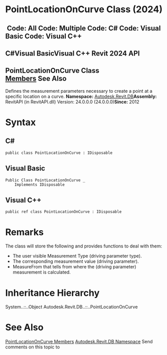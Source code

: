 # PointLocationOnCurve Class (2024)

﻿
 Code: All Code: Multiple Code: C# Code: Visual Basic Code: Visual C++   
---  
C#Visual BasicVisual C++
Revit 2024 API  
---  
PointLocationOnCurve Class  
[Members](79dde20f-6968-4577-53fa-c86e5ce24a77.md "PointLocationOnCurve Members") See Also  
---  
Defines the measurement parameters necessary to create a point at a specific location on a curve. 
**Namespace:** [Autodesk.Revit.DB](87546ba7-461b-c646-cbb1-2cb8f5bff8b2.md "Autodesk.Revit.DB Namespace")**Assembly:** RevitAPI (in RevitAPI.dll) Version: 24.0.0.0 (24.0.0.0)**Since:** 2012 
# Syntax
C#  
---  
```text
public class PointLocationOnCurve : IDisposable
```
  
Visual Basic  
---  
```text
Public Class PointLocationOnCurve _
	Implements IDisposable
```
  
Visual C++  
---  
```text
public ref class PointLocationOnCurve : IDisposable
```
  
# Remarks
The class will store the following and provides functions to deal with them: 
  * The user visible Measurement Type (driving parameter type). 
  * The corresponding measurement value (driving parameter). 
  * MeasureFrom that tells from where the (driving parameter) measurement is calculated. 

# Inheritance Hierarchy
System..::..Object Autodesk.Revit.DB..::..PointLocationOnCurve
# See Also
[PointLocationOnCurve Members](79dde20f-6968-4577-53fa-c86e5ce24a77.md "PointLocationOnCurve Members")
[Autodesk.Revit.DB Namespace](87546ba7-461b-c646-cbb1-2cb8f5bff8b2.md "Autodesk.Revit.DB Namespace")
Send comments on this topic to 